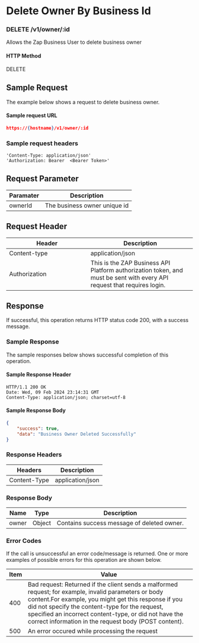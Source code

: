 # Delete Owner By Business Id

### DELETE /v1/owner/:id <a href="#top" id="top"></a>

Allows the Zap Business User to delete business owner

#### HTTP Method <a href="#top" id="top"></a>

DELETE

## Sample Request <a href="#samplerequest" id="samplerequest"></a>

The example below shows a request to delete business owner.

#### **Sample request** URL <a href="#top" id="top"></a>

```json
https://{hostname}/v1/owner/:id
```

### **Sample request headers** <a href="#top" id="top"></a>

```
'Content-Type: application/json'
'Authorization: Bearer  <Bearer Token>'
```

## Request Parameter <a href="#samplerequest" id="samplerequest"></a>

| Paramater | Description                  |
| --------- | ---------------------------- |
| ownerId   | The business owner unique id |

## Request Header <a href="#samplerequest" id="samplerequest"></a>

<table><thead><tr><th width="204">Header</th><th>Description</th></tr></thead><tbody><tr><td>Content-type</td><td>application/json</td></tr><tr><td>Authorization</td><td>This is the ZAP Business API Platform authorization token, and must be sent with every API request that requires login.</td></tr></tbody></table>

## Response <a href="#samplerequest" id="samplerequest"></a>

If successful, this operation returns HTTP status code 200, with a success message.

### Sample Response <a href="#samplerequest" id="samplerequest"></a>

The sample responses below shows successful completion of this operation.

#### **Sample** Response Header <a href="#top" id="top"></a>

```
HTTP/1.1 200 OK
Date: Wed, 09 Feb 2024 23:14:31 GMT
Content-Type: application/json; charset=utf-8
```

#### **Sample** Response Body <a href="#top" id="top"></a>

```json
{
    "success": true,
    "data": "Business Owner Deleted Successfully"
}
```

### Response Headers <a href="#samplerequest" id="samplerequest"></a>

| Headers      | Description      |
| ------------ | ---------------- |
| Content-Type | application/json |

### Response Body <a href="#samplerequest" id="samplerequest"></a>

| Name  | Type   | Description                                |
| ----- | ------ | ------------------------------------------ |
| owner | Object | Contains success message of deleted owner. |

### Error Codes <a href="#samplerequest" id="samplerequest"></a>

If the call is unsuccessful an error code/message is returned. One or more examples of possible errors for this operation are shown below.

| Item | Value                                                                                                                                                                                                                                                                                                                             |
| ---- | --------------------------------------------------------------------------------------------------------------------------------------------------------------------------------------------------------------------------------------------------------------------------------------------------------------------------------- |
| 400  | Bad request: Returned if the client sends a malformed request; for example, invalid parameters or body content.For example, you might get this response if you did not specify the content-type for the request, specified an incorrect content-type, or did not have the correct information in the request body (POST content). |
| 500  | An error occured while processing the request                                                                                                                                                                                                                                                                                     |

